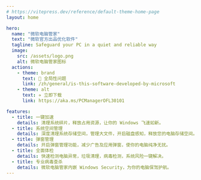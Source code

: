 ```yaml
---
# https://vitepress.dev/reference/default-theme-home-page
layout: home

hero:
  name: "微软电脑管家"
  text: "微软官方出品优化软件"
  tagline: Safeguard your PC in a quiet and reliable way
  image:
    src: /assets/logo.png
    alt: 微软电脑管家图标
  actions:
    - theme: brand
      text: 🛟 全局性问题
      link: /zh/general/is-this-software-developed-by-microsoft
    - theme: alt
      text: ✈️ 立即下载
      link: https://aka.ms/PCManagerOFL30101

features:
  - title: 一键加速
    details: 清理系统碎片，释放占用资源，让你的 Windows 飞速如新。
  - title: 系统空间管理
    details: 深度清理系统存储空间，管理大文件，开启磁盘感知，释放您的电脑存储空间。
  - title: 弹窗管理
    details: 开启弹窗管理功能，减少广告及应用弹窗，使你的电脑纯净无扰。
  - title: 全面体检
    details: 快速检测电脑异常，垃圾清理，病毒检测，系统风险一键解决。
  - title: 专业病毒查杀
    details: 微软电脑管家内嵌 Windows Security，为你的电脑保驾护航。
---
```


